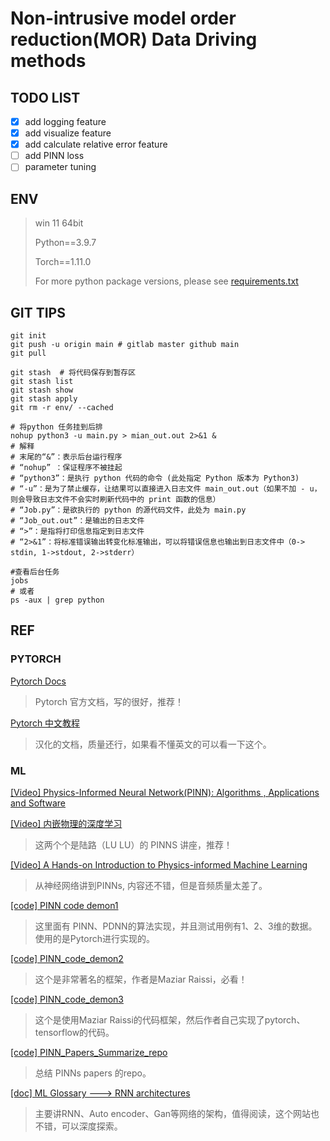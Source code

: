 # Non-intrusive model order reduction(MOR) Data Driving methods

## TODO LIST

- [X] add logging feature
- [X] add visualize feature
- [X] add calculate relative error feature
- [ ] add PINN loss
- [ ] parameter tuning

## ENV

> win 11 64bit
>
> Python==3.9.7
>
> Torch==1.11.0
>
> For more python package versions, please see [requirements.txt](requirements.txt)

## GIT TIPS

```git
git init 
git push -u origin main # gitlab master github main
git pull 

git stash  # 将代码保存到暂存区
git stash list 
git stash show 
git stash apply
git rm -r env/ --cached
```

```shell
# 将python 任务挂到后排
nohup python3 -u main.py > mian_out.out 2>&1 &
# 解释
# 末尾的“&”：表示后台运行程序
# “nohup” ：保证程序不被挂起
# “python3”：是执行 python 代码的命令 (此处指定 Python 版本为 Python3)
# “-u”：是为了禁止缓存，让结果可以直接进入日志文件 main_out.out（如果不加 - u，则会导致日志文件不会实时刷新代码中的 print 函数的信息）
# “Job.py”：是欲执行的 python 的源代码文件，此处为 main.py
# “Job_out.out”：是输出的日志文件
# “>”：是指将打印信息指定到日志文件
# “2>&1”：将标准错误输出转变化标准输出，可以将错误信息也输出到日志文件中（0-> stdin, 1->stdout, 2->stderr）

#查看后台任务
jobs
# 或者
ps -aux | grep python
```

## REF

### PYTORCH

[Pytorch Docs](https://pytorch.org/docs/stable/index.html)

> Pytorch 官方文档，写的很好，推荐！

[Pytorch 中文教程](https://pytorch.apachecn.org/#/README)

> 汉化的文档，质量还行，如果看不懂英文的可以看一下这个。

### ML

[[Video] Physics-Informed Neural Network(PINN): Algorithms , Applications and Software](https://www.bilibili.com/video/BV12P4y1V7sz?spm_id_from=333.337.search-card.all.click)

[[Video] 内嵌物理的深度学习](https://app6ca5octe2206.pc.xiaoe-tech.com/detail/v_61149143e4b054ed7c4d0b26/3?fromH5=true)

> 这两个个是陆路（LU LU）的 PINNS 讲座，推荐！

[[Video] A Hands-on Introduction to Physics-informed Machine Learning](https://www.youtube.com/watch?v=o9JaZGWekWQ&ab_channel=nanohubtechtalks)

> 从神经网络讲到PINNs, 内容还不错，但是音频质量太差了。

[[code] PINN code demon1](https://github.com/cwq2016/POD-PINN)

> 这里面有 PINN、PDNN的算法实现，并且测试用例有1、2、3维的数据。使用的是Pytorch进行实现的。

[[code] PINN_code_demon2](https://github.com/maziarraissi/PINNs)

> 这个是非常著名的框架，作者是Maziar Raissi，必看！

[[code] PINN_code_demon3](https://github.com/jayroxis/PINNs.git)

> 这个是使用Maziar Raissi的代码框架，然后作者自己实现了pytorch、tensorflow的代码。

[[code] PINN_Papers_Summarize_repo](https://github.com/idrl-lab/PINNpapers)

> 总结 PINNs papers 的repo。

[[doc] ML Glossary ---> RNN architectures](https://ml-cheatsheet.readthedocs.io/en/latest/architectures.html)

> 主要讲RNN、Auto encoder、Gan等网络的架构，值得阅读，这个网站也不错，可以深度探索。
